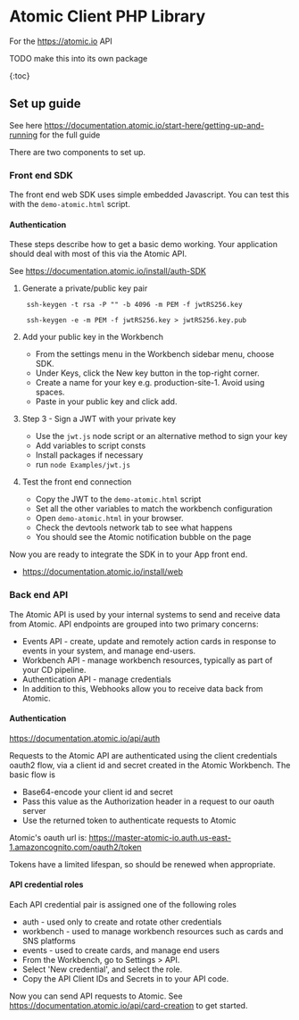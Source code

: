 # Atomic Client PHP Library

For the https://atomic.io API

TODO make this into its own package

{:toc}

## Set up guide

See here https://documentation.atomic.io/start-here/getting-up-and-running for the full guide

There are two components to set up.

### Front end SDK

The front end web SDK uses simple embedded Javascript. You can test this with the `demo-atomic.html` script.

#### Authentication
These steps describe how to get a basic demo working. Your application should deal with most of this via the Atomic API.


See https://documentation.atomic.io/install/auth-SDK
1. Generate a private/public key pair
   
        ssh-keygen -t rsa -P "" -b 4096 -m PEM -f jwtRS256.key
   
        ssh-keygen -e -m PEM -f jwtRS256.key > jwtRS256.key.pub
   
2.  Add your public key in the Workbench
    * From the settings menu in the Workbench sidebar menu, choose SDK.
    * Under Keys, click the New key button in the top-right corner.
    * Create a name for your key e.g. production-site-1. Avoid using spaces.
    * Paste in your public key and click add.
    
3. Step 3 - Sign a JWT with your private key
    * Use the `jwt.js` node script or an alternative method to sign your key
    * Add variables to script consts
    * Install packages if necessary
    * run `node Examples/jwt.js`
  
4. Test the front end connection
   * Copy the JWT to the `demo-atomic.html` script
   * Set all the other variables to match the workbench configuration
   * Open `demo-atomic.html` in your browser.
   * Check the devtools network tab to see what happens
   * You should see the Atomic notification bubble on the page
   
Now you are ready to integrate the SDK in to your App front end.

* https://documentation.atomic.io/install/web

### Back end API

The Atomic API is used by your internal systems to send and receive data from Atomic. API endpoints are grouped into two primary concerns:

* Events API - create, update and remotely action cards in response to events in your system, and manage end-users.
* Workbench API - manage workbench resources, typically as part of your CD pipeline.
* Authentication API - manage credentials
* In addition to this, Webhooks allow you to receive data back from Atomic.

#### Authentication
https://documentation.atomic.io/api/auth

Requests to the Atomic API are authenticated using the client credentials oauth2 flow, via a client id and secret created in the Atomic Workbench. The basic flow is

* Base64-encode your client id and secret
* Pass this value as the Authorization header in a request to our oauth server
* Use the returned token to authenticate requests to Atomic

Atomic's oauth url is: https://master-atomic-io.auth.us-east-1.amazoncognito.com/oauth2/token

Tokens have a limited lifespan, so should be renewed when appropriate.

#### API credential roles
Each API credential pair is assigned one of the following roles

* auth - used only to create and rotate other credentials
* workbench - used to manage workbench resources such as cards and SNS platforms
* events - used to create cards, and manage end users
* From the Workbench, go to Settings > API.
* Select 'New credential', and select the role.
* Copy the API Client IDs and Secrets in to your API code.

Now you can send API requests to Atomic. See https://documentation.atomic.io/api/card-creation to get started.
